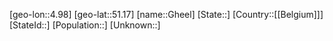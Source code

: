 ﻿---
location: [51.17,4.98]
mapzoom: [7,12] 
mapmarker: city 
type: City
tags:
- geo/City


SpocWebEntityId: 30446
isDeleted: false
confidential: public

---
[geo-lon::4.98]
[geo-lat::51.17]
[name::Gheel]
[State::]
[Country::[[Belgium]]]
[StateId::]
[Population::]
[Unknown::]

